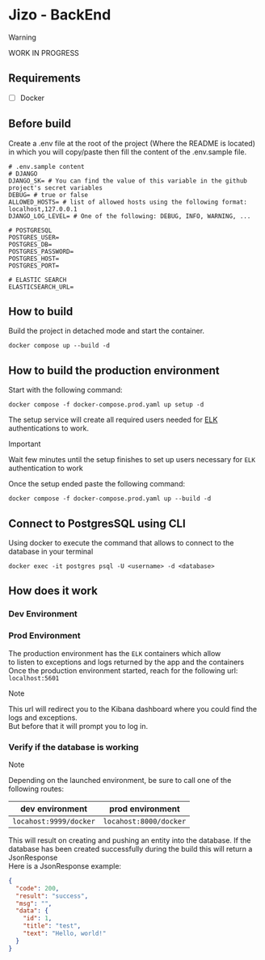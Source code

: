 # Jizo - BackEnd

> [!WARNING]
> WORK IN PROGRESS

## Requirements

- [ ] Docker

## Before build

Create a .env file at the root of the project (Where the README is located) in which you will copy/paste then fill the content of the .env.sample file.
```dotenv
# .env.sample content
# DJANGO
DJANGO_SK= # You can find the value of this variable in the github project's secret variables
DEBUG= # true or false
ALLOWED_HOSTS= # list of allowed hosts using the following format: localhost,127.0.0.1
DJANGO_LOG_LEVEL= # One of the following: DEBUG, INFO, WARNING, ...

# POSTGRESQL
POSTGRES_USER=
POSTGRES_DB=
POSTGRES_PASSWORD=
POSTGRES_HOST=
POSTGRES_PORT=

# ELASTIC SEARCH
ELASTICSEARCH_URL=
```

## How to build

Build the project in detached mode and start the container.
```shell
docker compose up --build -d 
```

## How to build the production environment

Start with the following command:
```shell
docker compose -f docker-compose.prod.yaml up setup -d
```

The setup service will create all required users needed for [ELK](https://github.com/deviantony/docker-elk/tree/main) authentications to work.

> [!IMPORTANT]
> Wait few minutes until the setup finishes to set up users necessary for `ELK` authentication to work

Once the setup ended paste the following command:

```shell
docker compose -f docker-compose.prod.yaml up --build -d
```

## Connect to PostgresSQL using CLI

Using docker to execute the command that allows to connect to the database in your terminal
```shell
docker exec -it postgres psql -U <username> -d <database>
```

## How does it work
### Dev Environment

### Prod Environment

The production environment has the `ELK` containers which allow \
to listen to exceptions and logs returned by the app and the containers \
Once the production environment started, reach for the following url: `localhost:5601` 

> [!NOTE]
> This url will redirect you to the Kibana dashboard where you could find the logs and exceptions. \
> But before that it will prompt you to log in. 

### Verify if the database is working

> [!NOTE]
> Depending on the launched environment, be sure to call one of the following routes:

| dev environment        | prod environment       |
|------------------------|------------------------|
| `locahost:9999/docker` | `locahost:8000/docker` |

This will result on creating and pushing an entity into the database. If the database has been created successfully during the build this will return a JsonResponse \
Here is a JsonResponse example:
```json
{
  "code": 200,
  "result": "success",
  "msg": "",
  "data": {
    "id": 1,
    "title": "test",
    "text": "Hello, world!"
  }
}
```
